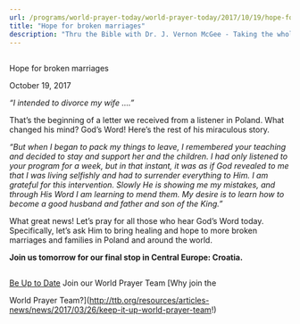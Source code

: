 ```yaml
---
url: /programs/world-prayer-today/world-prayer-today/2017/10/19/hope-for-broken-marriages
title: "Hope for broken marriages"
description: "Thru the Bible with Dr. J. Vernon McGee - Taking the whole Word to the whole world"
---
```







## 
 Hope for broken marriages


October 19, 2017




*“I intended to divorce my wife ….”*


That’s the beginning of a letter we received from a listener in Poland. What changed his mind? God’s Word! Here’s the rest of his miraculous story.


*“But when I began to pack my things to leave, I remembered your teaching and decided to stay and support her and the children. I had only listened to your program for a week, but in that instant, it was as if God revealed to me that I was living selfishly and had to surrender everything to Him. I am grateful for this intervention. Slowly He is showing me my mistakes, and through His Word I am learning to mend them. My desire is to learn how to become a good husband and father and son of the King.”* 


What great news! Let’s pray for all those who hear God’s Word today. Specifically, let’s ask Him to bring healing and hope to more broken marriages and families in Poland and around the world.


**Join us tomorrow for our final stop in Central Europe: Croatia.**







## 




[Be Up to Date](http://feeds.feedburner.com/WorldPrayerToday "World Prayer Today RSS Feed")
Join our World Prayer Team
[Why join the  

World Prayer Team?](http://ttb.org/resources/articles-news/news/2017/03/26/keep-it-up-world-prayer-team!)




